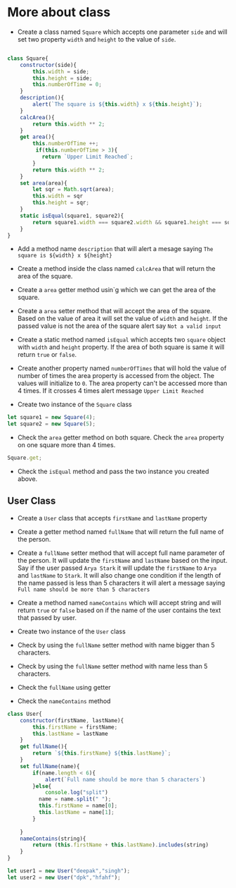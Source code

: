 # More about class

- Create a class named `Square` which accepts one parameter `side` and will set two property `width` and `height` to the value of `side`.
```js
```
```js
class Square{
    constructor(side){
        this.width = side;
        this.height = side;
        this.numberOfTime = 0;
    }
    description(){
        alert(`The square is ${this.width} x ${this.height}`);
    }
    calcArea(){
        return this.width ** 2;
    }
    get area(){
        this.numberOfTime ++;
         if(this.numberOfTime > 3){
           return `Upper Limit Reached`;
        }
        return this.width ** 2;
    }
    set area(area){
        let sqr = Math.sqrt(area);
        this.width = sqr
        this.height = sqr;
    }
    static isEqual(square1, square2){
        return square1.width === square2.width && square1.height === square2.height;
    }
}
```
- Add a method name `description` that will alert a mesage saying `The square is ${width} x ${height}`

- Create a method inside the class named `calcArea` that will return the area of the square.

- Create a `area` getter method usin`g which we can get the area of the square.

- Create a `area` setter method that will accept the area of the square. Based on the value of area it will set the value of `width` and `height`. If the passed value is not the area of the square alert say `Not a valid input`

- Create a static method named `isEqual` which accepts two `square` object with `width` and `height` property. If the area of both square is same it will return `true` or `false`.

- Create another property named `numberOfTimes` that will hold the value of number of times the area property is accessed from the object. The values will initialize to `0`. The area property can't be accessed more than 4 times. If it crosses 4 times alert message `Upper Limit Reached`

- Create two instance of the `Square` class
```js
let square1 = new Square(4);
let square2 = new Square(5);
```

- Check the `area` getter method on both square. Check the `area` property on one square more than 4 times.
```js
Square.get;
```
- Check the `isEqual` method and pass the two instance you created above.

## User Class

- Create a `User` class that accepts `firstName` and `lastName` property

- Create a getter method named `fullName` that will return the full name of the person.

- Create a `fullName` setter method that will accept full name parameter of the person. It will update the `firstName` and `lastName` based on the input. Say if the user passed `Arya Stark` it will update the `firstName` to `Arya` and `lastName` to `Stark`. It will also change one condition if the length of the name passed is less than 5 characters it will alert a message saying `Full name should be more than 5 characters`

- Create a method named `nameContains` which will accept string and will return `true` or `false` based on if the name of the user contains the text that passed by user.

- Create two instance of the `User` class

- Check by using the `fullName` setter method with name bigger than 5 characters.

- Check by using the `fullName` setter method with name less than 5 characters.

- Check the `fullName` using getter

- Check the `nameContains` method

```js
class User{
    constructor(firstName, lastName){
        this.firstName = firstName;
        this.lastName = lastName
    }
    get fullName(){
        return `${this.firstName} ${this.lastName}`;
    }
    set fullName(name){
        if(name.length < 6){
            alert(`Full name should be more than 5 characters`)
        }else{
            console.log("split")
          name = name.split(" ");
          this.firstName = name[0];
          this.lastName = name[1];
        }
          
    }
    nameContains(string){
        return (this.firstName + this.lastName).includes(string)
    }
}

let user1 = new User("deepak","singh");
let user2 = new User("dpk","hfahf");

```
